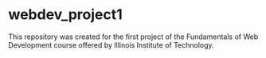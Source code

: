 # webdev_project1
This repository was created for the first project of the Fundamentals of Web Development course offered by Illinois Institute of Technology.
